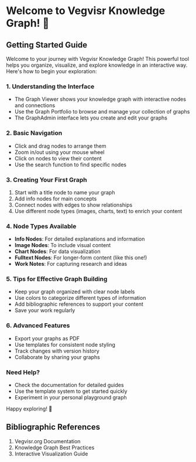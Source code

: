 # Welcome to Vegvisr Knowledge Graph! 🌟

## Getting Started Guide

Welcome to your journey with Vegvisr Knowledge Graph! This powerful tool helps you organize, visualize, and explore knowledge in an interactive way. Here's how to begin your exploration:

### 1. Understanding the Interface

- The Graph Viewer shows your knowledge graph with interactive nodes and connections
- Use the Graph Portfolio to browse and manage your collection of graphs
- The GraphAdmin interface lets you create and edit your graphs

### 2. Basic Navigation

- Click and drag nodes to arrange them
- Zoom in/out using your mouse wheel
- Click on nodes to view their content
- Use the search function to find specific nodes

### 3. Creating Your First Graph

1. Start with a title node to name your graph
2. Add info nodes for main concepts
3. Connect nodes with edges to show relationships
4. Use different node types (images, charts, text) to enrich your content

### 4. Node Types Available

- **Info Nodes**: For detailed explanations and information
- **Image Nodes**: To include visual content
- **Chart Nodes**: For data visualization
- **Fulltext Nodes**: For longer-form content (like this one!)
- **Work Notes**: For capturing research and ideas

### 5. Tips for Effective Graph Building

- Keep your graph organized with clear node labels
- Use colors to categorize different types of information
- Add bibliographic references to support your content
- Save your work regularly

### 6. Advanced Features

- Export your graphs as PDF
- Use templates for consistent node styling
- Track changes with version history
- Collaborate by sharing your graphs

### Need Help?

- Check the documentation for detailed guides
- Use the template system to get started quickly
- Experiment in your personal playground graph

Happy exploring! 🚀

## Bibliographic References

1. Vegvisr.org Documentation
2. Knowledge Graph Best Practices
3. Interactive Visualization Guide
